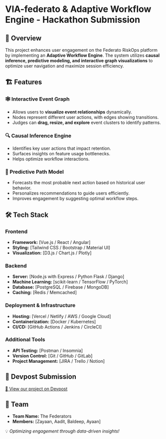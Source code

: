 # VIA-federato & Adaptive Workflow Engine - Hackathon Submission

## 🚀 Overview
This project enhances user engagement on the Federato RiskOps platform by implementing an **Adaptive Workflow Engine**. The system utilizes **causal inference, predictive modeling, and interactive graph visualizations** to optimize user navigation and maximize session efficiency. 

## 🏗 Features

### 🕸 Interactive Event Graph
- Allows users to **visualize event relationships** dynamically.
- Nodes represent different user actions, with edges showing transitions.
- Judges can **drag, resize, and explore** event clusters to identify patterns.

### 🔍 Causal Inference Engine
- Identifies key user actions that impact retention.
- Surfaces insights on feature usage bottlenecks.
- Helps optimize workflow interactions.

### 🔮 Predictive Path Model
- Forecasts the most probable next action based on historical user behavior.
- Personalizes recommendations to guide users efficiently.
- Improves engagement by suggesting optimal workflow steps.


## 🛠 Tech Stack

### Frontend
- **Framework:** [Vue.js / React / Angular]
- **Styling:** [Tailwind CSS / Bootstrap / Material UI]
- **Visualization:** [D3.js / Chart.js / Plotly]

### Backend
- **Server:** [Node.js with Express / Python Flask / Django]
- **Machine Learning:** [scikit-learn / TensorFlow / PyTorch]
- **Database:** [PostgreSQL / Firebase / MongoDB]
- **Caching:** [Redis / Memcached]

### Deployment & Infrastructure
- **Hosting:** [Vercel / Netlify / AWS / Google Cloud]
- **Containerization:** [Docker / Kubernetes]
- **CI/CD:** [GitHub Actions / Jenkins / CircleCI]

### Additional Tools
- **API Testing:** [Postman / Insomnia]
- **Version Control:** [Git / GitHub / GitLab]
- **Project Management:** [JIRA / Trello / Notion]



## 📝 Devpost Submission
[🔗 View our project on Devpost](#)

## 📩 Team
- **Team Name:** The Federators
- **Members:** [Zayaan, Aadit, Baldeep, Ayaan]

💡 *Optimizing engagement through data-driven insights!*
